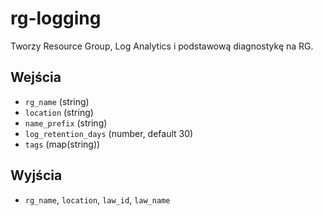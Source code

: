# rg-logging
Tworzy Resource Group, Log Analytics i podstawową diagnostykę na RG.


## Wejścia
- `rg_name` (string)
- `location` (string)
- `name_prefix` (string)
- `log_retention_days` (number, default 30)
- `tags` (map(string))


## Wyjścia
- `rg_name`, `location`, `law_id`, `law_name`